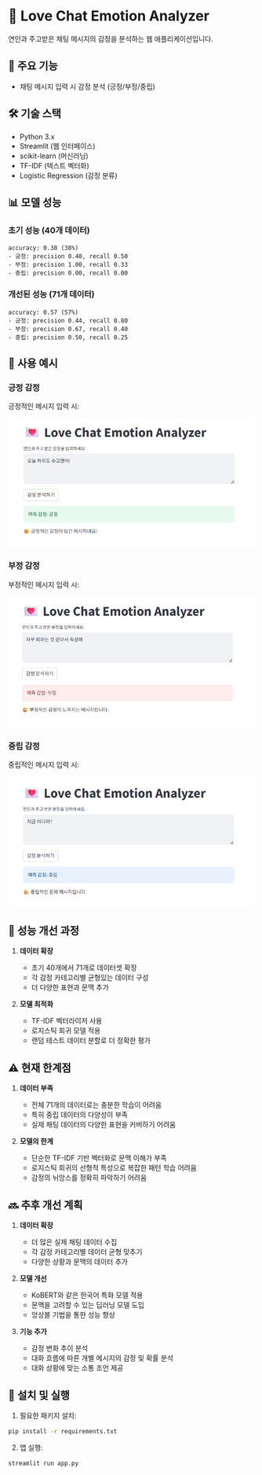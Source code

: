# 💌 Love Chat Emotion Analyzer

연인과 주고받은 채팅 메시지의 감정을 분석하는 웹 애플리케이션입니다.

## 🎯 주요 기능

- 채팅 메시지 입력 시 감정 분석 (긍정/부정/중립)

## 🛠️ 기술 스택

- Python 3.x
- Streamlit (웹 인터페이스)
- scikit-learn (머신러닝)
- TF-IDF (텍스트 벡터화)
- Logistic Regression (감정 분류)

## 📊 모델 성능

### 초기 성능 (40개 데이터)
```
accuracy: 0.38 (38%)
- 긍정: precision 0.40, recall 0.50
- 부정: precision 1.00, recall 0.33
- 중립: precision 0.00, recall 0.00
```

### 개선된 성능 (71개 데이터)
```
accuracy: 0.57 (57%)
- 긍정: precision 0.44, recall 0.80
- 부정: precision 0.67, recall 0.40
- 중립: precision 0.50, recall 0.25
```

## 🎨 사용 예시

### 긍정 감정

긍정적인 메시지 입력 시:

![긍정 감정 예시](images/positive_example.png)

### 부정 감정

부정적인 메시지 입력 시:

![부정 감정 예시](images/negative_example.png)

### 중립 감정

중립적인 메시지 입력 시:

![중립 감정 예시](images/neutral_example.png)

## 🔄 성능 개선 과정

1. **데이터 확장**
   - 초기 40개에서 71개로 데이터셋 확장
   - 각 감정 카테고리별 균형있는 데이터 구성
   - 더 다양한 표현과 문맥 추가

2. **모델 최적화**
   - TF-IDF 벡터라이저 사용
   - 로지스틱 회귀 모델 적용
   - 랜덤 테스트 데이터 분할로 더 정확한 평가


## ⚠️ 현재 한계점

1. **데이터 부족**
   - 전체 71개의 데이터로는 충분한 학습이 어려움
   - 특히 중립 데이터의 다양성이 부족
   - 실제 채팅 데이터의 다양한 표현을 커버하기 어려움

2. **모델의 한계**
   - 단순한 TF-IDF 기반 벡터화로 문맥 이해가 부족
   - 로지스틱 회귀의 선형적 특성으로 복잡한 패턴 학습 어려움
   - 감정의 뉘앙스를 정확히 파악하기 어려움

## 🔜 추후 개선 계획

1. **데이터 확장**
   - 더 많은 실제 채팅 데이터 수집
   - 각 감정 카테고리별 데이터 균형 맞추기
   - 다양한 상황과 문맥의 데이터 추가

2. **모델 개선**
   - KoBERT와 같은 한국어 특화 모델 적용
   - 문맥을 고려할 수 있는 딥러닝 모델 도입
   - 앙상블 기법을 통한 성능 향상

3. **기능 추가**
   - 감정 변화 추이 분석
   - 대화 흐름에 따른 개별 메시지의 감정 및 확률 분석
   - 대화 상황에 맞는 소통 조언 제공

## 🚀 설치 및 실행

1. 필요한 패키지 설치:
```bash
pip install -r requirements.txt
```

2. 앱 실행:
```bash
streamlit run app.py
```
